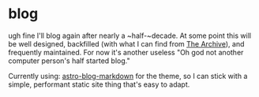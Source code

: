 # blog
ugh fine I'll blog again after nearly a ~half-~decade. At some point this will
be well designed, backfilled (with what I can find from
  [The Archive](https://archive.org)), and frequently maintained. For now it's
  another useless "Oh god not another computer person's half started blog."

Currently using: [astro-blog-markdown](https://github.com/rodneylab/astro-blog-markdown) for the theme, so I can stick with a simple, performant static site thing that's easy to adapt.

